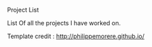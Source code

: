 Project List

List Of all the projects I have worked on.

Template credit : http://philippemorere.github.io/